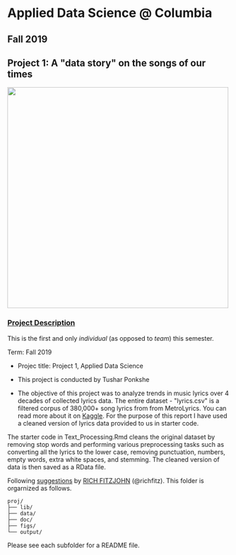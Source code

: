 # Applied Data Science @ Columbia
## Fall 2019
## Project 1: A "data story" on the songs of our times

<img src="figs/title.jpeg" width="500">

### [Project Description](doc/)
This is the first and only *individual* (as opposed to *team*) this semester. 

Term: Fall 2019

+ Projec title: Project 1, Applied Data Science
+ This project is conducted by Tushar Ponkshe

+ The objective of this project was to analyze trends in music lyrics over 4 decades of collected lyrics data. The entire dataset - "lyrics.csv" is a filtered corpus of 380,000+ song lyrics from from MetroLyrics. You can read more about it on [Kaggle](https://www.kaggle.com/gyani95/380000-lyrics-from-metrolyrics). For the purpose of this report I have used a cleaned version of lyrics data provided to us in starter code.

The starter code in Text_Processing.Rmd cleans the original dataset by removing stop words and performing various preprocessing tasks such as converting all the lyrics to the lower case, removing punctuation, numbers, empty words, extra white spaces, and stemming. The cleaned version of data is then saved as a RData file. 

Following [suggestions](http://nicercode.github.io/blog/2013-04-05-projects/) by [RICH FITZJOHN](http://nicercode.github.io/about/#Team) (@richfitz). This folder is orgarnized as follows.

```
proj/
├── lib/
├── data/
├── doc/
├── figs/
└── output/
```

Please see each subfolder for a README file.
